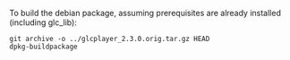 To build the debian package, assuming prerequisites are already installed (including glc_lib):

```
git archive -o ../glcplayer_2.3.0.orig.tar.gz HEAD
dpkg-buildpackage
```
